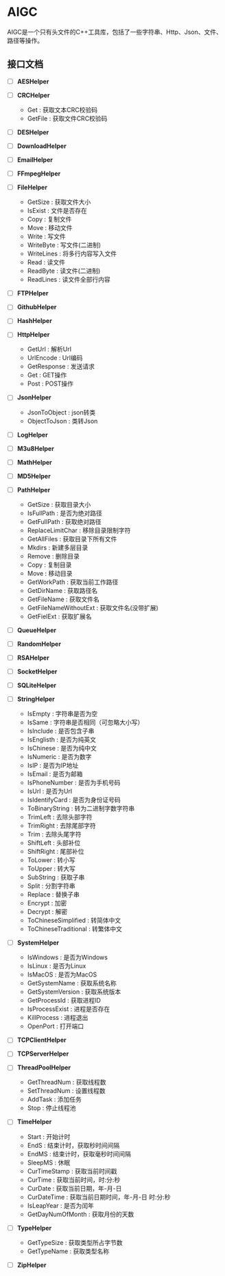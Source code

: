 # AIGC
AIGC是一个只有头文件的C++工具库，包括了一些字符串、Http、Json、文件、路径等操作。

## 接口文档
- [ ] **AESHelper**
- [ ] **CRCHelper**
    - Get : 获取文本CRC校验码
    - GetFile : 获取文件CRC校验码
- [ ] **DESHelper**
- [ ] **DownloadHelper**
- [ ] **EmailHelper**
- [ ] **FFmpegHelper**
- [ ] **FileHelper**
    - GetSize : 获取文件大小
    - IsExist : 文件是否存在
    - Copy : 复制文件
    - Move : 移动文件
    - Write : 写文件
    - WriteByte : 写文件(二进制)
    - WriteLines : 将多行内容写入文件
    - Read : 读文件
    - ReadByte : 读文件(二进制)
    - ReadLines : 读文件全部行内容
- [ ] **FTPHelper**
- [ ] **GithubHelper**
- [ ] **HashHelper**
- [ ] **HttpHelper**
    - GetUrl : 解析Url
    - UrlEncode : Url编码
    - GetResponse : 发送请求
    - Get : GET操作
    - Post : POST操作
- [ ] **JsonHelper**
    - JsonToObject : json转类
    - ObjectToJson : 类转Json
- [ ] **LogHelper**
- [ ] **M3u8Helper**
- [ ] **MathHelper**
- [ ] **MD5Helper**
- [ ] **PathHelper**
    - GetSize : 获取目录大小
    - IsFullPath : 是否为绝对路径
    - GetFullPath : 获取绝对路径
    - ReplaceLimitChar : 移除目录限制字符
    - GetAllFiles : 获取目录下所有文件
    - Mkdirs : 新建多层目录
    - Remove : 删除目录
    - Copy : 复制目录
    - Move : 移动目录
    - GetWorkPath : 获取当前工作路径
    - GetDirName : 获取路径名
    - GetFileName : 获取文件名
    - GetFileNameWithoutExt : 获取文件名(没带扩展) 
    - GetFielExt : 获取扩展名
- [ ] **QueueHelper**
- [ ] **RandomHelper**
- [ ] **RSAHelper**
- [ ] **SocketHelper**
- [ ] **SQLiteHelper**
- [ ] **StringHelper**
    - IsEmpty : 字符串是否为空
    - IsSame : 字符串是否相同（可忽略大小写）
    - IsInclude : 是否包含子串
    - IsEnglisth : 是否为纯英文
    - IsChinese : 是否为纯中文
    - IsNumeric : 是否为数字
    - IsIP : 是否为IP地址
    - IsEmail : 是否为邮箱
    - IsPhoneNumber : 是否为手机号码
    - IsUrl : 是否为Url
    - IsIdentifyCard : 是否为身份证号码
    - ToBinaryString : 转为二进制字数字符串
    - TrimLeft : 去除头部字符
    - TrimRight : 去除尾部字符
    - Trim : 去除头尾字符
    - ShiftLeft : 头部补位
    - ShiftRight : 尾部补位
    - ToLower : 转小写
    - ToUpper : 转大写
    - SubString : 获取子串
    - Split : 分割字符串
    - Replace : 替换子串
    - Encrypt : 加密
    - Decrypt : 解密
    - ToChineseSimplified : 转简体中文
    - ToChineseTraditional : 转繁体中文
- [ ] **SystemHelper**
    - IsWindows : 是否为Windows
    - IsLinux : 是否为Linux
    - IsMacOS : 是否为MacOS
    - GetSystemName : 获取系统名称
    - GetSystemVersion : 获取系统版本
    - GetProcessId : 获取进程ID
    - IsProcessExist : 进程是否存在
    - KillProcess : 进程退出
    - OpenPort : 打开端口
- [ ] **TCPClientHelper**
- [ ] **TCPServerHelper**
- [ ] **ThreadPoolHelper**
    - GetThreadNum : 获取线程数
    - SetThreadNum : 设置线程数
    - AddTask : 添加任务
    - Stop : 停止线程池
- [ ] **TimeHelper**
    - Start : 开始计时
    - EndS : 结束计时，获取秒时间间隔
    - EndMS : 结束计时，获取毫秒时间间隔
    - SleepMS : 休眠
    - CurTimeStamp : 获取当前时间戳
    - CurTime : 获取当前时间，时:分:秒
    - CurDate : 获取当前日期，年-月-日
    - CurDateTime : 获取当前日期时间，年-月-日 时:分:秒
    - IsLeapYear : 是否为闰年
    - GetDayNumOfMonth : 获取月份的天数
- [ ] **TypeHelper**
    - GetTypeSize : 获取类型所占字节数
    - GetTypeName : 获取类型名称
- [ ] **ZipHelper**

